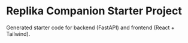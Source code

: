 # Replika Companion Starter Project

Generated starter code for backend (FastAPI) and frontend (React + Tailwind).
